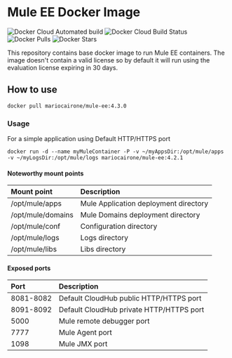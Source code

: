 # Mule EE Docker Image
![Docker Cloud Automated build](https://img.shields.io/docker/cloud/automated/mariocairone/mule-ee) ![Docker Cloud Build Status](https://img.shields.io/docker/cloud/build/mariocairone/mule-ee) ![Docker Pulls](https://img.shields.io/docker/pulls/mariocairone/mule-ee) ![Docker Stars](https://img.shields.io/docker/stars/mariocairone/mule-ee)

This repository contains base docker image to run Mule EE containers.
The image doesn't contain a valid license so by default it will run using the evaluation license expiring in 30 days.
## How to use
```
docker pull mariocairone/mule-ee:4.3.0
```

### Usage

For a simple application using Default HTTP/HTTPS port

```
docker run -d --name myMuleContainer -P -v ~/myAppsDir:/opt/mule/apps  -v ~/myLogsDir:/opt/mule/logs mariocairone/mule-ee:4.2.1
```

#### Noteworthy mount points

| Mount point       | Description                           |
|:------------------|:--------------------------------------|
| /opt/mule/apps    | Mule Application deployment directory |
| /opt/mule/domains | Mule Domains deployment directory     |
| /opt/mule/conf    | Configuration directory               |
| /opt/mule/logs    | Logs directory                        |
| /opt/mule/libs    | Libs directory                        |

#### Exposed ports

| Port      | Description                              |
|:----------|:-----------------------------------------|
| 8081-8082 | Default CloudHub public HTTP/HTTPS port  |
| 8091-8092 | Default CloudHub private HTTP/HTTPS port |
| 5000      | Mule remote debugger port                |
| 7777      | Mule Agent port                          |
| 1098      | Mule JMX port                            |
